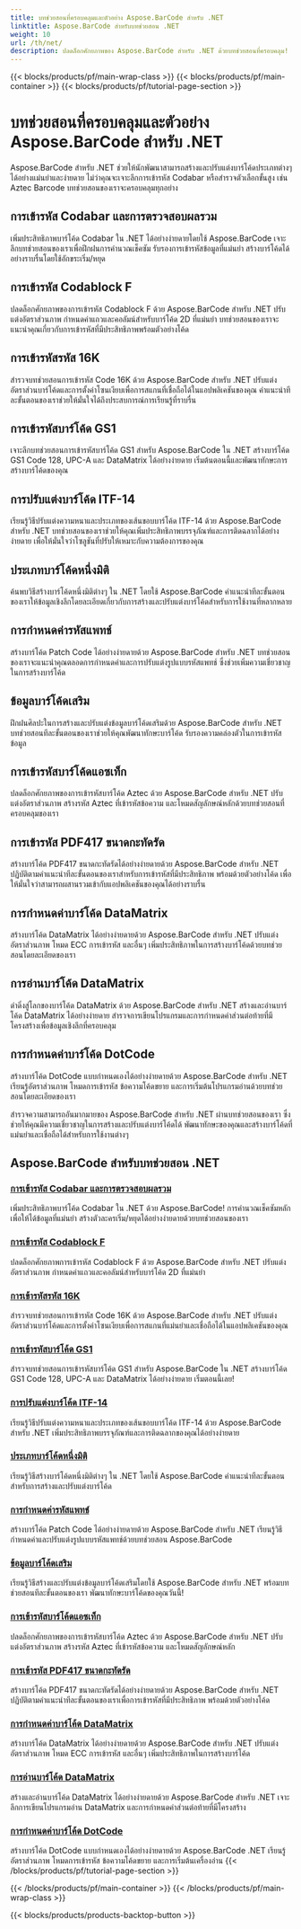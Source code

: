 ```yaml
---
title: บทช่วยสอนที่ครอบคลุมและตัวอย่าง Aspose.BarCode สำหรับ .NET
linktitle: Aspose.BarCode สำหรับบทช่วยสอน .NET
weight: 10
url: /th/net/
description: ปลดล็อกศักยภาพของ Aspose.BarCode สำหรับ .NET ด้วยบทช่วยสอนที่ครอบคลุม! เข้ารหัส Codabar ได้อย่างเชี่ยวชาญ ปรับแต่ง Codablock F สำรวจ Code 16K และอื่นๆ อีกมากมาย
---
```


{{< blocks/products/pf/main-wrap-class >}}
{{< blocks/products/pf/main-container >}}
{{< blocks/products/pf/tutorial-page-section >}}

# บทช่วยสอนที่ครอบคลุมและตัวอย่าง Aspose.BarCode สำหรับ .NET



Aspose.BarCode สำหรับ .NET ช่วยให้นักพัฒนาสามารถสร้างและปรับแต่งบาร์โค้ดประเภทต่างๆ ได้อย่างแม่นยำและง่ายดาย ไม่ว่าคุณจะเจาะลึกการเข้ารหัส Codabar หรือสำรวจตัวเลือกขั้นสูง เช่น Aztec Barcode บทช่วยสอนของเราจะครอบคลุมทุกอย่าง

## การเข้ารหัส Codabar และการตรวจสอบผลรวม

เพิ่มประสิทธิภาพบาร์โค้ด Codabar ใน .NET ได้อย่างง่ายดายโดยใช้ Aspose.BarCode เจาะลึกบทช่วยสอนของเราเพื่อฝึกฝนการคำนวณเช็คซัม รับรองการเข้ารหัสข้อมูลที่แม่นยำ สร้างบาร์โค้ดได้อย่างราบรื่นโดยใช้อักขระเริ่ม/หยุด

## การเข้ารหัส Codablock F

ปลดล็อกศักยภาพของการเข้ารหัส Codablock F ด้วย Aspose.BarCode สำหรับ .NET ปรับแต่งอัตราส่วนภาพ กำหนดค่าแถวและคอลัมน์สำหรับบาร์โค้ด 2D ที่แม่นยำ บทช่วยสอนของเราจะแนะนำคุณเกี่ยวกับการเข้ารหัสที่มีประสิทธิภาพพร้อมตัวอย่างโค้ด

## การเข้ารหัสรหัส 16K

สำรวจบทช่วยสอนการเข้ารหัส Code 16K ด้วย Aspose.BarCode สำหรับ .NET ปรับแต่งอัตราส่วนบาร์โค้ดและการตั้งค่าโซนเงียบเพื่อการสแกนที่เชื่อถือได้ในแอปพลิเคชันของคุณ คำแนะนำทีละขั้นตอนของเราช่วยให้มั่นใจได้ถึงประสบการณ์การเรียนรู้ที่ราบรื่น

## การเข้ารหัสบาร์โค้ด GS1

เจาะลึกบทช่วยสอนการเข้ารหัสบาร์โค้ด GS1 สำหรับ Aspose.BarCode ใน .NET สร้างบาร์โค้ด GS1 Code 128, UPC-A และ DataMatrix ได้อย่างง่ายดาย เริ่มต้นตอนนี้และพัฒนาทักษะการสร้างบาร์โค้ดของคุณ

## การปรับแต่งบาร์โค้ด ITF-14

เรียนรู้วิธีปรับแต่งความหนาและประเภทของเส้นขอบบาร์โค้ด ITF-14 ด้วย Aspose.BarCode สำหรับ .NET บทช่วยสอนของเราช่วยให้คุณเพิ่มประสิทธิภาพบรรจุภัณฑ์และการติดฉลากได้อย่างง่ายดาย เพื่อให้มั่นใจว่าโซลูชันที่ปรับให้เหมาะกับความต้องการของคุณ

## ประเภทบาร์โค้ดหนึ่งมิติ

ค้นพบวิธีสร้างบาร์โค้ดหนึ่งมิติต่างๆ ใน .NET โดยใช้ Aspose.BarCode คำแนะนำทีละขั้นตอนของเราให้ข้อมูลเชิงลึกโดยละเอียดเกี่ยวกับการสร้างและปรับแต่งบาร์โค้ดสำหรับการใช้งานที่หลากหลาย

## การกำหนดค่ารหัสแพทช์

สร้างบาร์โค้ด Patch Code ได้อย่างง่ายดายด้วย Aspose.BarCode สำหรับ .NET บทช่วยสอนของเราจะแนะนำคุณตลอดการกำหนดค่าและการปรับแต่งรูปแบบรหัสแพทช์ ซึ่งช่วยเพิ่มความเชี่ยวชาญในการสร้างบาร์โค้ด

## ข้อมูลบาร์โค้ดเสริม

ฝึกฝนศิลปะในการสร้างและปรับแต่งข้อมูลบาร์โค้ดเสริมด้วย Aspose.BarCode สำหรับ .NET บทช่วยสอนทีละขั้นตอนของเราช่วยให้คุณพัฒนาทักษะบาร์โค้ด รับรองความคล่องตัวในการเข้ารหัสข้อมูล

## การเข้ารหัสบาร์โค้ดแอซเท็ก

ปลดล็อกศักยภาพของการเข้ารหัสบาร์โค้ด Aztec ด้วย Aspose.BarCode สำหรับ .NET ปรับแต่งอัตราส่วนภาพ สร้างรหัส Aztec ที่เข้ารหัสข้อความ และโหมดสัญลักษณ์หลักด้วยบทช่วยสอนที่ครอบคลุมของเรา

## การเข้ารหัส PDF417 ขนาดกะทัดรัด

สร้างบาร์โค้ด PDF417 ขนาดกะทัดรัดได้อย่างง่ายดายด้วย Aspose.BarCode สำหรับ .NET ปฏิบัติตามคำแนะนำทีละขั้นตอนของเราสำหรับการเข้ารหัสที่มีประสิทธิภาพ พร้อมด้วยตัวอย่างโค้ด เพื่อให้มั่นใจว่าสามารถผสานรวมเข้ากับแอปพลิเคชันของคุณได้อย่างราบรื่น

## การกำหนดค่าบาร์โค้ด DataMatrix

สร้างบาร์โค้ด DataMatrix ได้อย่างง่ายดายด้วย Aspose.BarCode สำหรับ .NET ปรับแต่งอัตราส่วนภาพ โหมด ECC การเข้ารหัส และอื่นๆ เพิ่มประสิทธิภาพในการสร้างบาร์โค้ดด้วยบทช่วยสอนโดยละเอียดของเรา

## การอ่านบาร์โค้ด DataMatrix

ดำดิ่งสู่โลกของบาร์โค้ด DataMatrix ด้วย Aspose.BarCode สำหรับ .NET สร้างและอ่านบาร์โค้ด DataMatrix ได้อย่างง่ายดาย สำรวจการเขียนโปรแกรมและการกำหนดค่าส่วนต่อท้ายที่มีโครงสร้างเพื่อข้อมูลเชิงลึกที่ครอบคลุม

## การกำหนดค่าบาร์โค้ด DotCode

สร้างบาร์โค้ด DotCode แบบกำหนดเองได้อย่างง่ายดายด้วย Aspose.BarCode สำหรับ .NET เรียนรู้อัตราส่วนภาพ โหมดการเข้ารหัส ข้อความโค้ดขยาย และการเริ่มต้นโปรแกรมอ่านด้วยบทช่วยสอนโดยละเอียดของเรา

สำรวจความสามารถอันมากมายของ Aspose.BarCode สำหรับ .NET ผ่านบทช่วยสอนของเรา ซึ่งช่วยให้คุณมีความเชี่ยวชาญในการสร้างและปรับแต่งบาร์โค้ดได้ พัฒนาทักษะของคุณและสร้างบาร์โค้ดที่แม่นยำและเชื่อถือได้สำหรับการใช้งานต่างๆ
## Aspose.BarCode สำหรับบทช่วยสอน .NET
### [การเข้ารหัส Codabar และการตรวจสอบผลรวม](./codabar-encoding-and-checksum/)
เพิ่มประสิทธิภาพบาร์โค้ด Codabar ใน .NET ด้วย Aspose.BarCode! การคำนวณเช็คซัมหลักเพื่อให้ได้ข้อมูลที่แม่นยำ สร้างตัวละครเริ่ม/หยุดได้อย่างง่ายดายด้วยบทช่วยสอนของเรา
### [การเข้ารหัส Codablock F](./codablock-f-encoding/)
ปลดล็อกศักยภาพการเข้ารหัส Codablock F ด้วย Aspose.BarCode สำหรับ .NET ปรับแต่งอัตราส่วนภาพ กำหนดค่าแถวและคอลัมน์สำหรับบาร์โค้ด 2D ที่แม่นยำ
### [การเข้ารหัสรหัส 16K](./code-16k-encoding/)
สำรวจบทช่วยสอนการเข้ารหัส Code 16K ด้วย Aspose.BarCode สำหรับ .NET ปรับแต่งอัตราส่วนบาร์โค้ดและการตั้งค่าโซนเงียบเพื่อการสแกนที่แม่นยำและเชื่อถือได้ในแอปพลิเคชันของคุณ
### [การเข้ารหัสบาร์โค้ด GS1](./gs1-barcode-encoding/)
สำรวจบทช่วยสอนการเข้ารหัสบาร์โค้ด GS1 สำหรับ Aspose.BarCode ใน .NET สร้างบาร์โค้ด GS1 Code 128, UPC-A และ DataMatrix ได้อย่างง่ายดาย เริ่มตอนนี้เลย!
### [การปรับแต่งบาร์โค้ด ITF-14](./itf-14-barcode-customization/)
เรียนรู้วิธีปรับแต่งความหนาและประเภทของเส้นขอบบาร์โค้ด ITF-14 ด้วย Aspose.BarCode สำหรับ .NET เพิ่มประสิทธิภาพบรรจุภัณฑ์และการติดฉลากของคุณได้อย่างง่ายดาย
### [ประเภทบาร์โค้ดหนึ่งมิติ](./one-dimensional-barcode-types/)
เรียนรู้วิธีสร้างบาร์โค้ดหนึ่งมิติต่างๆ ใน .NET โดยใช้ Aspose.BarCode คำแนะนำทีละขั้นตอนสำหรับการสร้างและปรับแต่งบาร์โค้ด
### [การกำหนดค่ารหัสแพทช์](./patch-code-configuration/)
สร้างบาร์โค้ด Patch Code ได้อย่างง่ายดายด้วย Aspose.BarCode สำหรับ .NET เรียนรู้วิธีกำหนดค่าและปรับแต่งรูปแบบรหัสแพทช์ด้วยบทช่วยสอน Aspose.BarCode
### [ข้อมูลบาร์โค้ดเสริม](./supplemental-barcode-data/)
เรียนรู้วิธีสร้างและปรับแต่งข้อมูลบาร์โค้ดเสริมโดยใช้ Aspose.BarCode สำหรับ .NET พร้อมบทช่วยสอนทีละขั้นตอนของเรา พัฒนาทักษะบาร์โค้ดของคุณวันนี้!
### [การเข้ารหัสบาร์โค้ดแอซเท็ก](./aztec-barcode-encoding/)
ปลดล็อกศักยภาพของการเข้ารหัสบาร์โค้ด Aztec ด้วย Aspose.BarCode สำหรับ .NET ปรับแต่งอัตราส่วนภาพ สร้างรหัส Aztec ที่เข้ารหัสข้อความ และโหมดสัญลักษณ์หลัก
### [การเข้ารหัส PDF417 ขนาดกะทัดรัด](./compact-pdf417-encoding/)
สร้างบาร์โค้ด PDF417 ขนาดกะทัดรัดได้อย่างง่ายดายด้วย Aspose.BarCode สำหรับ .NET ปฏิบัติตามคำแนะนำทีละขั้นตอนของเราเพื่อการเข้ารหัสที่มีประสิทธิภาพ พร้อมด้วยตัวอย่างโค้ด
### [การกำหนดค่าบาร์โค้ด DataMatrix](./datamatrix-barcode-configuration/)
สร้างบาร์โค้ด DataMatrix ได้อย่างง่ายดายด้วย Aspose.BarCode สำหรับ .NET ปรับแต่งอัตราส่วนภาพ โหมด ECC การเข้ารหัส และอื่นๆ เพิ่มประสิทธิภาพในการสร้างบาร์โค้ด
### [การอ่านบาร์โค้ด DataMatrix](./datamatrix-barcode-reading/)
สร้างและอ่านบาร์โค้ด DataMatrix ได้อย่างง่ายดายด้วย Aspose.BarCode สำหรับ .NET เจาะลึกการเขียนโปรแกรมอ่าน DataMatrix และการกำหนดค่าส่วนต่อท้ายที่มีโครงสร้าง
### [การกำหนดค่าบาร์โค้ด DotCode](./dotcode-barcode-configuration/)
สร้างบาร์โค้ด DotCode แบบกำหนดเองได้อย่างง่ายดายด้วย Aspose.BarCode .NET เรียนรู้อัตราส่วนภาพ โหมดการเข้ารหัส ข้อความโค้ดขยาย และการเริ่มต้นเครื่องอ่าน
{{< /blocks/products/pf/tutorial-page-section >}}

{{< /blocks/products/pf/main-container >}}
{{< /blocks/products/pf/main-wrap-class >}}

{{< blocks/products/products-backtop-button >}}
